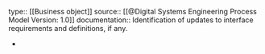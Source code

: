 type:: [[Business object]]
source:: [[@Digital Systems Engineering Process Model Version: 1.0]]
documentation:: Identification of updates to interface requirements and definitions, if any.

-